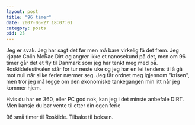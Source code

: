 ```yaml
---
layout: post
title: "96 timer"
date: 2007-06-27 18:07:01
category: posts
pid: 25
---
```

Jeg er svak. Jeg har sagt det før men må bare virkelig få det frem. Jeg kjøpte Colin McRae Dirt og angrer ikke et nanosekund på det, men om 96 timer går det et fly til Danmark som jeg har tenkt meg med på. Roskildefestivalen står for tur neste uke og jeg har en lei tendens til å gå mot null når slike ferier nærmer seg. Jeg får ordnet meg igjennom "krisen", men tror jeg må legge om den økonomiske tankegangen min litt når jeg kommer hjem.

Hvis du har en 360, eller PC god nok, kan jeg i det minste anbefale DIRT. Men kansje du bør vente til etter din egen ferie

96 små timer til Roskilde. Tilbake til boksen.